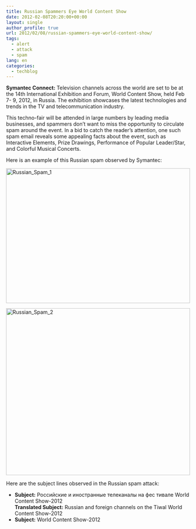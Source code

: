 ```yaml
---
title: Russian Spammers Eye World Content Show
date: 2012-02-08T20:20:00+00:00
layout: single
author_profile: true
url: 2012/02/08/russian-spammers-eye-world-content-show/
tags:
  - alert
  - attack
  - spam
lang: en
categories: 
  - techblog
---
```

**Symantec Connect:** Television channels across the world are set to be at the 14th International Exhibition and Forum, World Content Show, held Feb 7- 9, 2012, in Russia. The exhibition showcases the latest technologies and trends in the TV and telecommunication industry.

This techno-fair will be attended in large numbers by leading media businesses, and spammers don’t want to miss the opportunity to circulate spam around the event. In a bid to catch the reader’s attention, one such spam email reveals some appealing facts about the event, such as Interactive Elements, Prize Drawings, Performance of Popular Leader/Star, and Colorful Musical Concerts. 

Here is an example of this Russian spam observed by Symantec: 

[<img title="Russian_Spam_1" border="0" alt="Russian_Spam_1" src="http://lh4.ggpht.com/-Twt8--ra6ys/TzLRXbvISTI/AAAAAAAAEl0/Yfq3ZBqHM5I/Russian_Spam_1_thumb%25255B1%25255D.jpg?imgmax=800" width="504" height="369" />](http://lh5.ggpht.com/-U_Y6RxJQhBg/TzLRJexxmAI/AAAAAAAAEls/qf2SPvoyz68/s1600-h/Russian_Spam_1%25255B3%25255D.jpg) 

[<img title="Russian_Spam_2" border="0" alt="Russian_Spam_2" src="http://lh5.ggpht.com/-VDK1BoscN0E/TzLR1ObSocI/AAAAAAAAEmE/DV3ltYtElfY/Russian_Spam_2_thumb%25255B3%25255D.jpg?imgmax=800" width="504" height="457" />](http://lh3.ggpht.com/-9jdmuUD_Iu0/TzLRqJf4cII/AAAAAAAAEl8/Pe6rtGM2ePA/s1600-h/Russian_Spam_2%25255B5%25255D.jpg) 

Here are the subject lines observed in the Russian spam attack: 

  * **Subject:** Российские и иностранные телеканалы на фес тивале World Content Show-2012  
    **Translated Subject:** Russian and foreign channels on the Tiwal World Content Show-2012 
  * **Subject:** World Content Show-2012